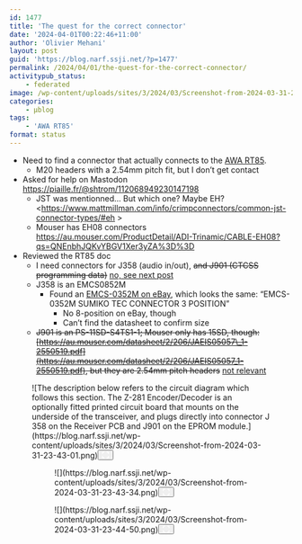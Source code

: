 ```yaml
---
id: 1477
title: 'The quest for the correct connector'
date: '2024-04-01T00:22:46+11:00'
author: 'Olivier Mehani'
layout: post
guid: 'https://blog.narf.ssji.net/?p=1477'
permalink: /2024/04/01/the-quest-for-the-correct-connector/
activitypub_status:
    - federated
image: /wp-content/uploads/sites/3/2024/03/Screenshot-from-2024-03-31-23-44-50.png
categories:
    - µblog
tags:
    - 'AWA RT85'
format: status
---
```


- Need to find a connector that actually connects to the [AWA RT85](https://blog.narf.ssji.net/tag/awa-rt85/). 
    - M20 headers with a 2.54mm pitch fit, but I don’t get contact
- Asked for help on Mastodon <https://piaille.fr/@shtrom/112068949230147198>
    - JST was mentionned… But which one? Maybe EH? <https://www.mattmillman.com/info/crimpconnectors/common-jst-connector-types/#eh >
    - Mouser has EH08 connectors <https://au.mouser.com/ProductDetail/ADI-Trinamic/CABLE-EH08?qs=QNEnbhJQKvYBGV1Xer3yZA%3D%3D>
- Reviewed the RT85 doc 
    - I need connectors for J358 (audio in/out), <s>and J901 (CTCSS programming data)</s> [no, see next post](https://blog.narf.ssji.net/2024/04/01/the-quest-for-the-correct-connector-contd/)
    - J358 is an EMCS0852M 
        - Found an [EMCS-0352M on eBay](https://www.ebay.com.au/itm/112209764280), which looks the same: “EMCS-0352M SUMIKO TEC CONNECTOR 3 POSITION” 
            - No 8-position on eBay, though
            - Can’t find the datasheet to confirm size
    - <s>J901 is an PS-11SD-S4TS1-1; Mouser only has 15SD, though: [https://au.mouser.com/datasheet/2/206/JAEIS05057\_1-2550519.pdf](https://au.mouser.com/datasheet/2/206/JAEIS05057_1-2550519.pdf), but they are 2.54mm pitch headers</s> [not relevant](https://blog.narf.ssji.net/2024/04/01/the-quest-for-the-correct-connector-contd/)

<figure class="wp-block-image size-full wp-lightbox-container" data-wp-context="{"uploadedSrc":"https:\/\/blog.narf.ssji.net\/wp-content\/uploads\/sites\/3\/2024\/03\/Screenshot-from-2024-03-31-23-43-01.png","figureClassNames":"wp-block-image size-full","figureStyles":null,"imgClassNames":"wp-image-1481","imgStyles":null,"targetWidth":1117,"targetHeight":246,"scaleAttr":false,"ariaLabel":"Enlarge image: The description below refers to the circuit diagram which follows this section. The Z-281 Encoder\/Decoder is an optionally fitted printed circuit board that mounts on the underside of the transceiver, and plugs directly into connector J 358 on the Receiver PCB and J901 on the EPROM module.","alt":"The description below refers to the circuit diagram which follows this section. The Z-281 Encoder\/Decoder is an optionally fitted printed circuit board that mounts on the underside of the transceiver, and plugs directly into connector J 358 on the Receiver PCB and J901 on the EPROM module."}" data-wp-interactive="core/image">![The description below refers to the circuit diagram which follows this section. The Z-281 Encoder/Decoder is an optionally fitted printed circuit board that mounts on the underside of the transceiver, and plugs directly into connector J 358 on the Receiver PCB and J901 on the EPROM module.](https://blog.narf.ssji.net/wp-content/uploads/sites/3/2024/03/Screenshot-from-2024-03-31-23-43-01.png)<button aria-haspopup="dialog" aria-label="Enlarge image: The description below refers to the circuit diagram which follows this section. The Z-281 Encoder/Decoder is an optionally fitted printed circuit board that mounts on the underside of the transceiver, and plugs directly into connector J 358 on the Receiver PCB and J901 on the EPROM module." class="lightbox-trigger" data-wp-init="callbacks.initTriggerButton" data-wp-on-async--click="actions.showLightbox" data-wp-style--right="context.imageButtonRight" data-wp-style--top="context.imageButtonTop" type="button"> <svg fill="none" height="12" viewbox="0 0 12 12" width="12" xmlns="http://www.w3.org/2000/svg"><path d="M2 0a2 2 0 0 0-2 2v2h1.5V2a.5.5 0 0 1 .5-.5h2V0H2Zm2 10.5H2a.5.5 0 0 1-.5-.5V8H0v2a2 2 0 0 0 2 2h2v-1.5ZM8 12v-1.5h2a.5.5 0 0 0 .5-.5V8H12v2a2 2 0 0 1-2 2H8Zm2-12a2 2 0 0 1 2 2v2h-1.5V2a.5.5 0 0 0-.5-.5H8V0h2Z" fill="#fff"></path></svg></button></figure><figure class="wp-block-gallery has-nested-images columns-default is-cropped wp-block-gallery-15 is-layout-flex wp-block-gallery-is-layout-flex"><figure class="wp-block-image size-full wp-lightbox-container" data-wp-context="{"uploadedSrc":"https:\/\/blog.narf.ssji.net\/wp-content\/uploads\/sites\/3\/2024\/03\/Screenshot-from-2024-03-31-23-43-34.png","figureClassNames":"wp-block-image size-full","figureStyles":null,"imgClassNames":"wp-image-1480","imgStyles":null,"targetWidth":206,"targetHeight":323,"scaleAttr":false,"ariaLabel":"Enlarge image","alt":""}" data-wp-interactive="core/image">![](https://blog.narf.ssji.net/wp-content/uploads/sites/3/2024/03/Screenshot-from-2024-03-31-23-43-34.png)<button aria-haspopup="dialog" aria-label="Enlarge image" class="lightbox-trigger" data-wp-init="callbacks.initTriggerButton" data-wp-on-async--click="actions.showLightbox" data-wp-style--right="context.imageButtonRight" data-wp-style--top="context.imageButtonTop" type="button"> <svg fill="none" height="12" viewbox="0 0 12 12" width="12" xmlns="http://www.w3.org/2000/svg"><path d="M2 0a2 2 0 0 0-2 2v2h1.5V2a.5.5 0 0 1 .5-.5h2V0H2Zm2 10.5H2a.5.5 0 0 1-.5-.5V8H0v2a2 2 0 0 0 2 2h2v-1.5ZM8 12v-1.5h2a.5.5 0 0 0 .5-.5V8H12v2a2 2 0 0 1-2 2H8Zm2-12a2 2 0 0 1 2 2v2h-1.5V2a.5.5 0 0 0-.5-.5H8V0h2Z" fill="#fff"></path></svg></button></figure><figure class="wp-block-image size-full wp-lightbox-container" data-wp-context="{"uploadedSrc":"https:\/\/blog.narf.ssji.net\/wp-content\/uploads\/sites\/3\/2024\/03\/Screenshot-from-2024-03-31-23-44-50.png","figureClassNames":"wp-block-image size-full","figureStyles":null,"imgClassNames":"wp-image-1479","imgStyles":null,"targetWidth":744,"targetHeight":187,"scaleAttr":false,"ariaLabel":"Enlarge image","alt":""}" data-wp-interactive="core/image">![](https://blog.narf.ssji.net/wp-content/uploads/sites/3/2024/03/Screenshot-from-2024-03-31-23-44-50.png)<button aria-haspopup="dialog" aria-label="Enlarge image" class="lightbox-trigger" data-wp-init="callbacks.initTriggerButton" data-wp-on-async--click="actions.showLightbox" data-wp-style--right="context.imageButtonRight" data-wp-style--top="context.imageButtonTop" type="button"> <svg fill="none" height="12" viewbox="0 0 12 12" width="12" xmlns="http://www.w3.org/2000/svg"><path d="M2 0a2 2 0 0 0-2 2v2h1.5V2a.5.5 0 0 1 .5-.5h2V0H2Zm2 10.5H2a.5.5 0 0 1-.5-.5V8H0v2a2 2 0 0 0 2 2h2v-1.5ZM8 12v-1.5h2a.5.5 0 0 0 .5-.5V8H12v2a2 2 0 0 1-2 2H8Zm2-12a2 2 0 0 1 2 2v2h-1.5V2a.5.5 0 0 0-.5-.5H8V0h2Z" fill="#fff"></path></svg></button></figure></figure>